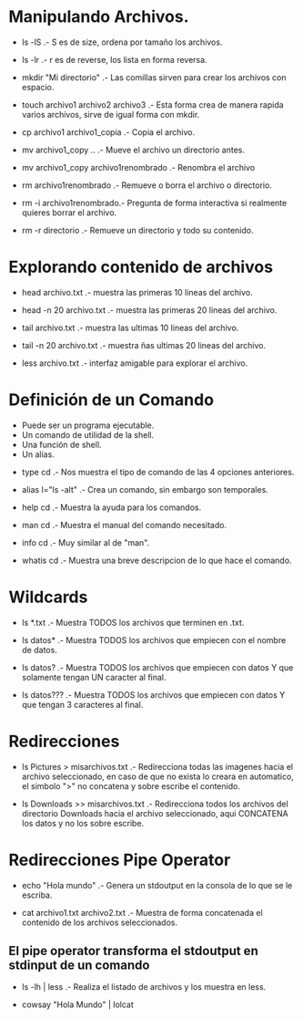 # Manipulando Archivos.

- ls -lS .- S es de size, ordena por tamaño los archivos.

* ls -lr .- r es de reverse, los lista en forma reversa.

* mkdir "Mi directorio" .- Las comillas sirven para crear los archivos con espacio.

* touch archivo1 archivo2 archivo3 .- Esta forma crea de manera rapida varios archivos, sirve de igual forma con mkdir.

* cp archivo1 archivo1_copia .- Copia el archivo.

* mv archivo1_copy .. .- Mueve el archivo un directorio antes.

* mv archivo1_copy archivo1renombrado .- Renombra el archivo

* rm archivo1renombrado .- Remueve o borra el archivo o directorio.

* rm -i archivo1renombrado.- Pregunta de forma interactiva si realmente quieres borrar el archivo.

* rm -r directorio .- Remueve un directorio y todo su contenido.

# Explorando contenido de archivos

- head archivo.txt .- muestra las primeras 10 lineas del archivo.

- head -n 20 archivo.txt .- muestra las primeras 20 lineas del archivo.

- tail archivo.txt .- muestra las ultimas 10 lineas del archivo.

- tail -n 20 archivo.txt .- muestra ñas ultimas 20 lineas del archivo.

- less archivo.txt .- interfaz amigable para explorar el archivo.

# Definición de un Comando

- Puede ser un programa ejecutable.
- Un comando de utilidad de la shell.
- Una función de shell.
- Un alias.

* type cd .- Nos muestra el tipo de comando de las 4 opciones anteriores.

* alias l="ls -alt" .- Crea un comando, sin embargo son temporales.

* help cd .- Muestra la ayuda para los comandos.

* man cd .- Muestra el manual del comando necesitado.

* info cd .- Muy similar al de "man".

* whatis cd .- Muestra una breve descripcion de lo que hace el comando.

# Wildcards

- ls \*.txt .- Muestra TODOS los archivos que terminen en .txt.

- ls datos\* .- Muestra TODOS los archivos que empiecen con el nombre de datos.

* ls datos? .- Muestra TODOS los archivos que empiecen con datos Y que solamente tengan UN caracter al final.

* ls datos??? .- Muestra TODOS los archivos que empiecen con datos Y que tengan 3 caracteres al final.

# Redirecciones

- ls Pictures > misarchivos.txt .- Redirecciona todas las imagenes hacia el archivo seleccionado, en caso de que no exista lo creara en automatico, el simbolo ">" no concatena y sobre escribe el contenido.

- ls Downloads >> misarchivos.txt .- Redirecciona todos los archivos del directorio Downloads hacia el archivo seleccionado, aqui CONCATENA los datos y no los sobre escribe.

# Redirecciones Pipe Operator

- echo "Hola mundo" .- Genera un stdoutput en la consola de lo que se le escriba.

- cat archivo1.txt archivo2.txt .- Muestra de forma concatenada el contenido de los archivos seleccionados.

## El pipe operator transforma el stdoutput en stdinput de un comando

- ls -lh | less .- Realiza el listado de archivos y los muestra en less.

* cowsay "Hola Mundo" | lolcat

